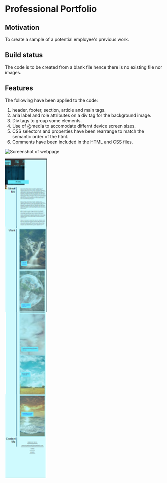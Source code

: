 # Professional Portfolio

## Motivation

To create a sample of a potential employee's previous work.

## Build status

The code is to be created from a blank file hence there is no existing file nor images.

## Features

The following have been applied to the code:

1. header, footer, section, article and main tags.
2. aria label and role attributes on a div tag for the background image.
3. Div tags to group some elements.
4. Use of @media to accomodate differnt device screen sizes.
5. CSS selectors and properties have been rearrange to match the semantic order of the html.
6. Comments have been included in the HTML and CSS files.

![Screenshot of webpage](https://github.com/smiller-2019/module-02-challenge/blob/main/assets/images/professional-profile-website-image.png)

![Screenshot of mobile responsive webpage](https://github.com/smiller-2019/module-02-challenge/blob/main/assets/images/professional-mobile-profile-website-image.png)
